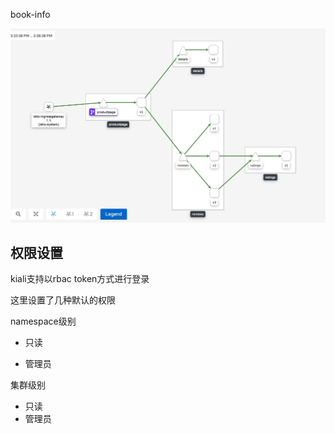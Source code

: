 

book-info

![image-20200618153944282](.assets/image-20200618153944282.png)





## 权限设置

kiali支持以rbac token方式进行登录



这里设置了几种默认的权限

namespace级别

- 只读

  

  

- 管理员

集群级别

- 只读
- 管理员